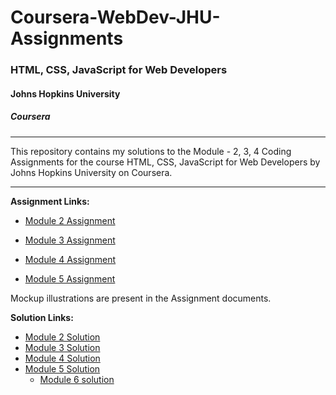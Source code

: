 # Coursera-WebDev-JHU-Assignments

### HTML, CSS, JavaScript for Web Developers
#### Johns Hopkins University
##### Coursera
---
This repository contains my solutions to the Module - 2, 3, 4 Coding Assignments for the course HTML, CSS, JavaScript for Web Developers by Johns Hopkins University on Coursera. 

---
**Assignment Links:**

- [Module 2 Assignment](http://goo.gl/4Blt4G)

- [Module 3 Assignment](http://bit.ly/1mKZzJ5)

- [Module 4 Assignment](http://bit.ly/21StgWz)

- [Module 5 Assignment](http://bit.ly/1UWgPJ1)

Mockup illustrations are present in the Assignment documents.


**Solution Links:**

- [Module 2 Solution](http://faheemzunjani.github.io/Coursera-WebDev-JHU-Assignments/module-2-solution/index.html)
- [Module 3 Solution](http://faheemzunjani.github.io/Coursera-WebDev-JHU-Assignments/module-3-solution/index.html)
- [Module 4 Solution](http://faheemzunjani.github.io/Coursera-WebDev-JHU-Assignments/module-4-solution/index.html)
- [Module 5 Solution](http://faheemzunjani.github.io/Coursera-WebDev-JHU-Assignments/module-5-solution/index.html)
  - [Module 6 solution](https://www.coursera.org/projects/showcase-build-a-portfolio-website-html-css-javascript?recoOrder=2&utm_source=marketing&utm_medium=email&utm_campaign=45271&sfmc_id=225599145&sfmc_key=0038W00002PwBedQAF#about)

